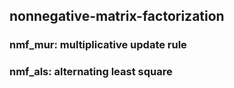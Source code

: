 ## nonnegative-matrix-factorization


### nmf_mur: multiplicative update rule
### nmf_als: alternating least square

